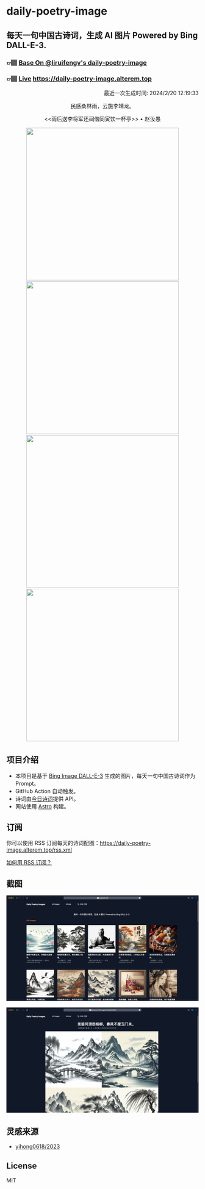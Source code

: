 
# daily-poetry-image

## 每天一句中国古诗词，生成 AI 图片 Powered by Bing DALL-E-3.

### 👉🏽 [Base On @liruifengv's daily-poetry-image](https://github.com/liruifengv/daily-poetry-image)

### 👉🏽 [Live](https://daily-poetry-image.alterem.top/) https://daily-poetry-image.alterem.top

<p align="right">
  最近一次生成时间: 2024/2/20 12:19:33
</p>
<p align="center">
民感桑林雨，云施李靖龙。
</p>
<p align="center">
<<雨后送李将军还祠偕同寅饮一杯亭>> • 赵汝愚
</p>
<p align="center">
<img src="https://tse3.mm.bing.net/th/id/OIG1.u8U7Vtd84vzDzY0gG7kX" height="400" width="400" />
<img src="https://tse3.mm.bing.net/th/id/OIG1.kfqQrzgfMQR.8zyjjhPG" height="400" width="400" />
<img src="https://tse4.mm.bing.net/th/id/OIG1.8NN__YYfo_g9vU_d3KRQ" height="400" width="400" />
<img src="https://tse4.mm.bing.net/th/id/OIG1.SGylykGw.p6FuFYTdpK9" height="400" width="400" />
</p>

## 项目介绍

-   本项目是基于 [Bing Image DALL-E-3](https://www.bing.com/images/create) 生成的图片，每天一句中国古诗词作为 Prompt。
-   GitHub Action 自动触发。
-   诗词由[今日诗词](https://www.jinrishici.com/)提供 API。
-   网站使用 [Astro](https://astro.build) 构建。

## 订阅

你可以使用 RSS 订阅每天的诗词配图：https://daily-poetry-image.alterem.top/rss.xml

[如何用 RSS 订阅？](https://zhuanlan.zhihu.com/p/55026716)

## 截图

![图片列表](./screenshots/Snipaste_2023-12-28_21-00-26.png)

![图片详情](./screenshots/Snipaste_2023-12-28_21-00-53.png)

## 灵感来源

-   [yihong0618/2023](https://github.com/yihong0618/2023)

## License

MIT
